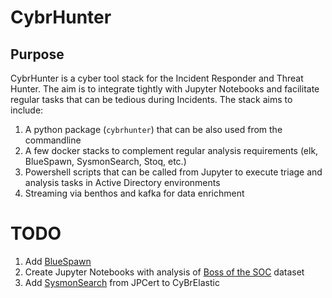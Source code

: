 # CybrHunter

## Purpose
CybrHunter is a cyber tool stack for the Incident Responder and Threat Hunter. The aim is to integrate tightly with Jupyter Notebooks and facilitate regular tasks that can be tedious during Incidents. The stack aims to include:

1. A python package (`cybrhunter`) that can be also used from the commandline
2. A few docker stacks to complement regular analysis requirements (elk, BlueSpawn, SysmonSearch, Stoq, etc.)
3. Powershell scripts that can be called from Jupyter to execute triage and analysis tasks in Active Directory environments
4. Streaming via benthos and kafka for data enrichment

# TODO

1. Add [BlueSpawn](https://github.com/ION28/BLUESPAWN/tree/master/BLUESPAWN-win-client?s=09)
2. Create Jupyter Notebooks with analysis of [Boss of the SOC](https://botes.gitbook.io/botes-dataset/) dataset
3. Add [SysmonSearch](https://blogs.jpcert.or.jp/en/2020/04/sysmonsearch-v20-released.html) from JPCert to CyBrElastic